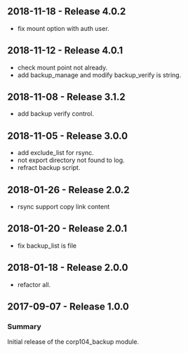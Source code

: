 ## 2018-11-18 - Release 4.0.2

- fix mount option with auth user.

## 2018-11-12 - Release 4.0.1

- check mount point not already.
- add backup_manage and modify backup_verify is string.

## 2018-11-08 - Release 3.1.2

- add backup verify control.

## 2018-11-05 - Release 3.0.0

- add exclude_list for rsync.
- not export directory not found to log.
- refract backup script.

## 2018-01-26 - Release 2.0.2

- rsync support copy link content

## 2018-01-20 - Release 2.0.1

- fix backup_list is file

## 2018-01-18 - Release 2.0.0

- refactor all.

## 2017-09-07 - Release 1.0.0
### Summary

Initial release of the corp104_backup module.
